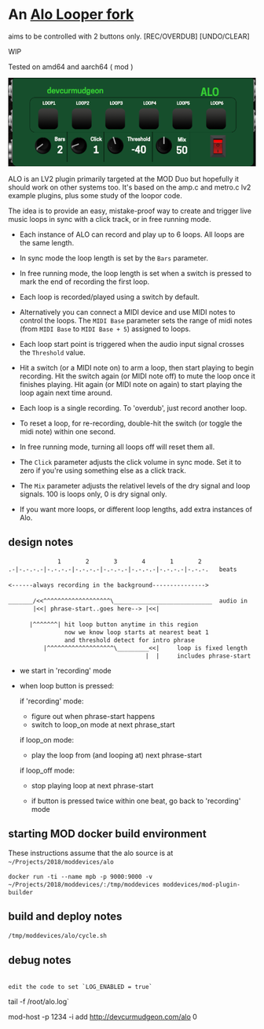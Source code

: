 # An [Alo Looper fork](https://github.com/devcurmudgeon/alo)
aims to be controlled with 2 buttons only.
[REC/OVERDUB] [UNDO/CLEAR]

WIP

Tested on amd64 and aarch64 ( mod )

![screenshot](/source/alo.lv2/modgui/screenshot-alo.png)

ALO is an LV2 plugin primarily targeted at the MOD Duo but hopefully it should
work on other systems too. It's based on the amp.c and metro.c lv2 example
plugins, plus some study of the loopor code.

The idea is to provide an easy, mistake-proof way to create and trigger live
music loops in sync with a click track, or in free running mode.

- Each instance of ALO can record and play up to 6 loops. All loops are the
  same length.

- In sync mode the loop length is set by the ```Bars``` parameter.

- In free running mode, the loop length is set when a switch is pressed to mark
  the end of recording the first loop.

- Each loop is recorded/played using a switch by default.

- Alternatively you can connect a MIDI device and use MIDI notes to control
  the loops. The ```MIDI Base``` parameter sets the range of midi notes (from
  ```MIDI Base``` to ```MIDI Base + 5```) assigned to loops.

- Each loop start point is triggered when the audio input signal crosses the
 ```Threshold``` value.

- Hit a switch (or a MIDI note on) to arm a loop, then start playing to begin
  recording. Hit the switch again (or MIDI note off) to mute the loop once it
  finishes playing. Hit again (or MIDI note on again) to start playing the
  loop again next time around.

- Each loop is a single recording. To 'overdub', just record another loop.

- To reset a loop, for re-recording, double-hit the switch (or toggle the midi
  note) within one second.

- In free running mode, turning all loops off will reset them all.

- The ```Click``` parameter adjusts the click volume in sync mode. Set it to
  zero if you're using something else as a click track.

- The ```Mix``` parameter adjusts the relativel levels of the dry signal and
  loop signals. 100 is loops only, 0 is dry signal only.

- If you want more loops, or different loop lengths, add extra instances of Alo.

## design notes
```
              1       2       3       4       1       2
.-|-.-.-.-|-.-.-.-|-.-.-.-|-.-.-.-|-.-.-.-|-.-.-.-|-.-.-.   beats

<------always recording in the background--------------->

_______/<<^^^^^^^^^^^^^^^^^^^\____________________________  audio in
       |<<| phrase-start..goes here--> |<<|

      |^^^^^^^| hit loop button anytime in this region
                now we know loop starts at nearest beat 1 
                and threshold detect for intro phrase
          |^^^^^^^^^^^^^^^^^^^\_________<<|     loop is fixed length
                                       |  |     includes phrase-start
```

- we start in 'recording' mode

- when loop button is pressed:

  if 'recording' mode:
    - figure out when phrase-start happens
    - switch to loop_on mode at next phrase_start

  if loop_on mode:
    - play the loop from (and looping at) next phrase-start

  if loop_off mode:
    - stop playing loop at next phrase-start

  - if button is pressed twice within one beat, go back to 'recording' mode

## starting MOD docker build environment

These instructions assume that the alo source is at ```~/Projects/2018/moddevices/alo```

```
docker run -ti --name mpb -p 9000:9000 -v ~/Projects/2018/moddevices/:/tmp/moddevices moddevices/mod-plugin-builder
```

## build and deploy notes

```/tmp/moddevices/alo/cycle.sh```

## debug notes

```

edit the code to set `LOG_ENABLED = true`

```
tail -f /root/alo.log`

mod-host -p 1234 -i
add http://devcurmudgeon.com/alo 0
````
